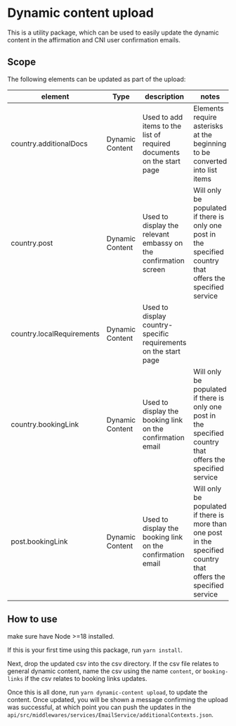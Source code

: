 # Dynamic content upload
This is a utility package, which can be used to easily update the dynamic content in the affirmation and CNI user confirmation emails.
## Scope
The following elements can be updated as part of the upload:

| element                   | Type             | description                                                           | notes                                                                                                            |
|---------------------------|------------------|-----------------------------------------------------------------------|------------------------------------------------------------------------------------------------------------------|
| country.additionalDocs    | Dynamic Content  | Used to add items to the list of required documents on the start page | Elements require asterisks at the beginning to be converted into list items                                      |
| country.post              | Dynamic Content  | Used to display the relevant embassy on the confirmation screen       | Will only be populated if there is only one post in the specified country that offers the specified service      |
| country.localRequirements | Dynamic Content  | Used to display country-specific requirements on the start page       |                                                                                                                  |
| country.bookingLink       | Dynamic Content  | Used to display the booking link on the confirmation email            | Will only be populated if there is only one post in the specified country that offers the specified service      |
| post.bookingLink          | Dynamic Content  | Used to display the booking link on the confirmation email            | Will only be populated if there is more than one post in the specified country that offers the specified service |

## How to use
make sure have Node >=18 installed.

If this is your first time using this package, run `yarn install`.

Next, drop the updated csv into the csv directory. If the csv file relates to general dynamic content, name the csv using the name `content`, or `booking-links` if the csv relates to booking links updates.

Once this is all done, run `yarn dynamic-content upload`, to update the content. Once updated, you will be shown a message confirming the upload was successful, at which point you can push the updates in the `api/src/middlewares/services/EmailService/additionalContexts.json`.